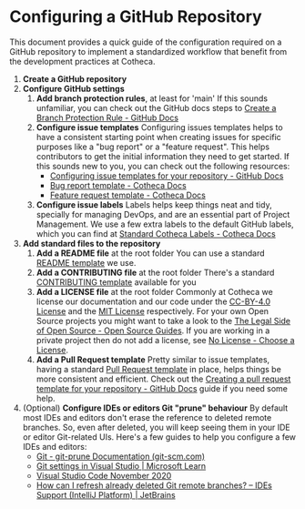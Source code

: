 # Configuring a GitHub Repository
This document provides a quick guide of the configuration required on a GitHub repository to implement a standardized workflow that benefit from the development practices at Cotheca.

1. **Create a GitHub repository**
2. **Configure GitHub settings**
	1. **Add branch protection rules**, at least for 'main'
		If this sounds unfamiliar, you can check out the GitHub docs steps to [Create a Branch Protection Rule - GitHub Docs](https://docs.github.com/en/repositories/configuring-branches-and-merges-in-your-repository/managing-protected-branches/managing-a-branch-protection-rule#creating-a-branch-protection-rule)
	2. **Configure issue templates**
		Configuring issues templates helps to have a consistent starting point when creating issues for specific purposes like a "bug report" or a "feature request". This helps contributors to get the initial information they need to get started. If this sounds new to you, you can check out the following resources:
		- [Configuring issue templates for your repository - GitHub Docs](https://docs.github.com/en/communities/using-templates-to-encourage-useful-issues-and-pull-requests/configuring-issue-templates-for-your-repository)
		- [Bug report template - Cotheca Docs](https://github.com/cotheca/docs/blob/main/templates/.github/ISSUE_TEMPLATE/bug_report.md)
		- [Feature request template - Cotheca Docs](https://github.com/cotheca/docs/blob/main/templates/.github/ISSUE_TEMPLATE/feature_request.md)
	3. **Configure issue labels**
		Labels helps keep things neat and tidy, specially for managing DevOps, and are an essential part of Project Management. We use a few extra labels to the default GitHub labels, which you can find at [Standard Cotheca Labels - Cotheca Docs](https://github.com/cotheca/docs/tree/main/practices/github/labels.md)
3. **Add standard files to the repository**
	1. **Add a README file** at the root folder
		You can use a standard [README template](https://github.com/cotheca/docs/blob/main/templates/README-template.md) we use.
	2. **Add a CONTRIBUTING file** at the root folder
		There's a standard [CONTRIBUTING template](https://github.com/cotheca/docs/blob/main/templates/CONTRIBUTING-template.md) available for you
	3. **Add a LICENSE file** at the root folder
		Commonly at Cotheca we license our documentation and our code under the [CC-BY-4.0 License](https://github.com/cotheca/docs/blob/main/LICENSE) and the [MIT License](https://choosealicense.com/licenses/mit/) respectively. For your own Open Source projects you might want to take a look to the [The Legal Side of Open Source - Open Source Guides](https://opensource.guide/legal/). If you are working in a private project then do not add a license, see [No License - Choose a License](https://choosealicense.com/no-permission/).
	4. **Add a Pull Request template**
		Pretty similar to issue templates, having a standard [Pull Request template](https://github.com/cotheca/docs/blob/main/templates/.github/pull_request_template.md) in place, helps things be more consistent and efficient. Check out the [Creating a pull request template for your repository - GitHub Docs](https://docs.github.com/en/communities/using-templates-to-encourage-useful-issues-and-pull-requests/creating-a-pull-request-template-for-your-repository) guide if you need some help.
4. (Optional) **Configure IDEs or editors Git "prune" behaviour**
	By default most IDEs and editors don't erase the reference to deleted remote branches. So, even after deleted, you will keep seeing them in your IDE or editor Git-related UIs. Here's a few guides to help you configure a few IDEs and editors:
	- [Git - git-prune Documentation (git-scm.com)](https://git-scm.com/docs/git-prune)
	- [Git settings in Visual Studio | Microsoft Learn](https://learn.microsoft.com/en-us/visualstudio/version-control/git-settings?view=vs-2022#prune-remote-branches-during-fetch)
	- [Visual Studio Code November 2020](https://code.visualstudio.com/updates/v1_52#_git-new-settings)
	- [How can I refresh already deleted Git remote branches? – IDEs Support (IntelliJ Platform) | JetBrains](https://intellij-support.jetbrains.com/hc/en-us/community/posts/360006539480-How-can-I-refresh-already-deleted-Git-remote-branches)